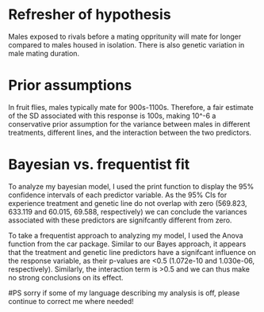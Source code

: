 # Refresher of hypothesis
Males exposed to rivals before a mating oppritunity will mate for longer compared to males housed in isolation. There is also genetic variation in male mating duration.

# Prior assumptions
In fruit flies, males typically mate for 900s-1100s. Therefore, a fair estimate of the SD associated with this response is 100s, making 10^-6 a conservative prior assumption for the variance between males in different treatments, different lines, and the interaction between the two predictors.

# Bayesian vs. frequentist fit
To analyze my bayesian model, I used the print function to display the 95% confidence intervals of each predictor variable. As the 95% CIs for experience treatment and genetic line do not overlap with zero (569.823, 633.119 and 60.015, 69.588, respectively) we can conclude the variances associated with these predictors are signifcantly different from zero. 

To take a frequentist approach to analyzing my model, I used the Anova function from the car package. Similar to our Bayes approach, it appears that the treatment and genetic line predictors have a signifcant influence on the response variable, as their p-values are <0.5 (1.072e-10 and 1.030e-06, respectively). Similarly, the interaction term is >0.5 and we can thus make no strong conclusions on its effect.

#PS sorry if some of my language describing my analysis is off, please continue to correct me where needed!
